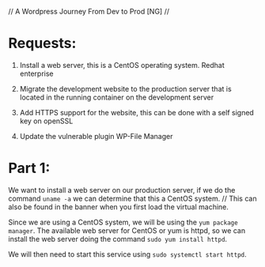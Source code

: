 // A Wordpress Journey From Dev to Prod [NG] //

# Requests:
1. Install a web server, this is a CentOS operating system. Redhat enterprise

2. Migrate the development website to the production server that is located in the running container on the development server

3. Add HTTPS support for the website, this can be done with a self signed key on openSSL

4. Update the vulnerable plugin WP-File Manager

# Part 1: 

We want to install a web server on our production server, if we do the command `uname -a` we can determine that this a CentOS system. // This can also be found in the banner when you first load the virtual machine. 

Since we are using a CentOS system, we will be using the `yum package manager`. The available web server for CentOS or yum is httpd, so we can install the web server doing the command `sudo yum install httpd`. 

We will then need to start this service using `sudo systemctl start httpd`. 
